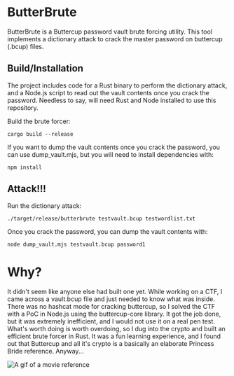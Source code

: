 # ButterBrute

ButterBrute is a Buttercup password vault brute forcing utility. This tool implements a dictionary attack to crack the master password on buttercup (.bcup) files.

## Build/Installation

The project includes code for a Rust binary to perform the dictionary attack, and a Node.js script to read out the vault contents once you crack the password. Needless to say, will need Rust and Node installed to use this repository.

Build the brute forcer:
```
cargo build --release
```

If you want to dump the vault contents once you crack the password, you can use dump_vault.mjs, but you will need to install dependencies with:
```
npm install
```

## Attack!!!

Run the dictionary attack:
```
./target/release/butterbrute testvault.bcup testwordlist.txt
```

Once you crack the password, you can dump the vault contents with:
```
node dump_vault.mjs testvault.bcup password1
```

# Why?

It didn't seem like anyone else had built one yet. While working on a CTF, I came across a vault.bcup file and just needed to know what was inside. There was no hashcat mode for cracking buttercup, so I solved the CTF with a PoC in Node.js using the buttercup-core library. It got the job done, but it was extremely inefficient, and I would not use it on a real pen test. What's worth doing is worth overdoing, so I dug into the crypto and built an efficient brute forcer in Rust. It was a fun learning experience, and I found out that Buttercup and all it's crypto is a basically an elaborate Princess Bride reference. Anyway...

![A gif of a movie reference](./sendoff.gif)

